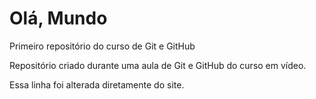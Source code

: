 # Olá, Mundo
 Primeiro repositório do curso de Git e GitHub

 Repositório criado durante uma aula de Git e GitHub do curso em vídeo.

Essa linha foi alterada diretamente do site.
